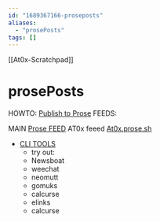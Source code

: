 ```yaml
---
id: "1689367166-proseposts"
aliases:
  - "prosePosts"
tags: []
---
```

[[At0x-Scratchpad]]

# prosePosts

HOWTO:
[Publish to Prose](https://prose.sh/)
FEEDS:

MAIN [Prose FEED](https://prose.sh/read)
AT0x feeed [At0x.prose.sh](https://at0x.prose.sh)

- [CLI TOOLS](https://kartfile.prose.sh/command-line-tools)
  - try out:
  - Newsboat
  - weechat
  - neomutt
  - gomuks
  - calcurse
  - elinks
  - calcurse
